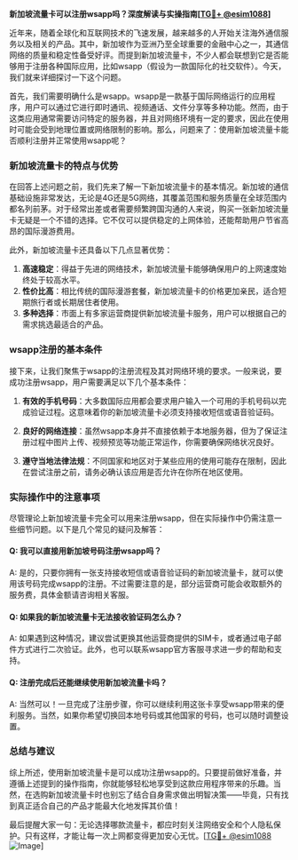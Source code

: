 **新加坡流量卡可以注册wsapp吗？深度解读与实操指南[[TG💪+ @esim1088](https://t.me/s/esim1088)]**

近年来，随着全球化和互联网技术的飞速发展，越来越多的人开始关注海外通信服务以及相关的产品。其中，新加坡作为亚洲乃至全球重要的金融中心之一，其通信网络的质量和稳定性备受好评。而提到新加坡流量卡，不少人都会联想到它是否能够用于注册各种国际应用，比如wsapp（假设为一款国际化的社交软件）。今天，我们就来详细探讨一下这个问题。

首先，我们需要明确什么是wsapp。wsapp是一款基于国际网络运行的应用程序，用户可以通过它进行即时通讯、视频通话、文件分享等多种功能。然而，由于这类应用通常需要访问特定的服务器，并且对网络环境有一定的要求，因此在使用时可能会受到地理位置或网络限制的影响。那么，问题来了：使用新加坡流量卡能否顺利注册并正常使用wsapp呢？

### 新加坡流量卡的特点与优势

在回答上述问题之前，我们先来了解一下新加坡流量卡的基本情况。新加坡的通信基础设施非常发达，无论是4G还是5G网络，其覆盖范围和服务质量在全球范围内都名列前茅。对于经常出差或者需要频繁跨国沟通的人来说，购买一张新加坡流量卡无疑是一个不错的选择。它不仅可以提供稳定的上网体验，还能帮助用户节省高昂的国际漫游费用。

此外，新加坡流量卡还具备以下几点显著优势：
1. **高速稳定**：得益于先进的网络技术，新加坡流量卡能够确保用户的上网速度始终处于较高水平。
2. **性价比高**：相比传统的国际漫游套餐，新加坡流量卡的价格更加亲民，适合短期旅行者或长期居住者使用。
3. **多种选择**：市面上有多家运营商提供新加坡流量卡服务，用户可以根据自己的需求挑选最适合的产品。

### wsapp注册的基本条件

接下来，让我们聚焦于wsapp的注册流程及其对网络环境的要求。一般来说，要成功注册wsapp，用户需要满足以下几个基本条件：

1. **有效的手机号码**：大多数国际应用都会要求用户输入一个可用的手机号码以完成验证过程。这意味着你的新加坡流量卡必须支持接收短信或语音验证码。
   
2. **良好的网络连接**：虽然wsapp本身并不直接依赖于本地服务器，但为了保证注册过程中图片上传、视频预览等功能正常运作，你需要确保网络状况良好。
   
3. **遵守当地法律法规**：不同国家和地区对于某些应用的使用可能存在限制，因此在尝试注册之前，请务必确认该应用是否允许在你所在地区使用。

### 实际操作中的注意事项

尽管理论上新加坡流量卡完全可以用来注册wsapp，但在实际操作中仍需注意一些细节问题。以下是几个常见的疑问及解答：

#### Q: 我可以直接用新加坡号码注册wsapp吗？
A: 是的，只要你拥有一张支持接收短信或语音验证码的新加坡流量卡，就可以使用该号码完成wsapp的注册。不过需要注意的是，部分运营商可能会收取额外的服务费，具体金额请咨询相关客服。

#### Q: 如果我的新加坡流量卡无法接收验证码怎么办？
A: 如果遇到这种情况，建议尝试更换其他运营商提供的SIM卡，或者通过电子邮件方式进行二次验证。此外，也可以联系wsapp官方客服寻求进一步的帮助和支持。

#### Q: 注册完成后还能继续使用新加坡流量卡吗？
A: 当然可以！一旦完成了注册步骤，你可以继续利用这张卡享受wsapp带来的便利服务。当然，如果你希望切换回本地号码或其他国家的号码，也可以随时调整设置。

### 总结与建议

综上所述，使用新加坡流量卡是可以成功注册wsapp的。只要提前做好准备，并遵循上述提到的操作指南，你就能够轻松地享受到这款应用程序带来的乐趣。当然，在选购新加坡流量卡时也别忘了结合自身需求做出明智决策——毕竟，只有找到真正适合自己的产品才能最大化地发挥其价值！

最后提醒大家一句：无论选择哪款流量卡，都应时刻关注网络安全和个人隐私保护。只有这样，才能让每一次上网都变得更加安心无忧。[[TG💪+ @esim1088](https://t.me/s/esim1088) ![Image](https://i.postimg.cc/4NQfJmqS/Snipaste-2025-05-13-00-14-12.png)]